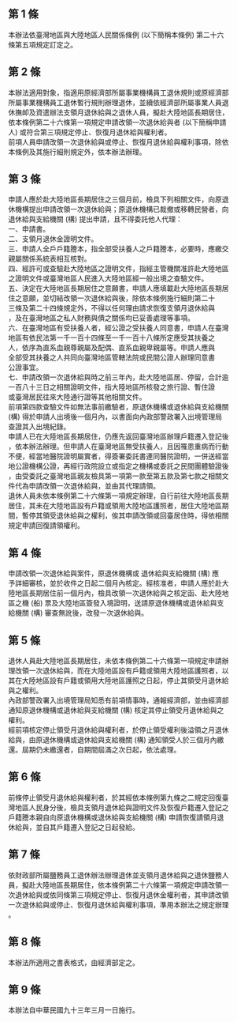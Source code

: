 第 1 條
-------
本辦法依臺灣地區與大陸地區人民關係條例 (以下簡稱本條例) 第二十六  
條第五項規定訂定之。

第 2 條
-------
本辦法適用對象，指適用原經濟部所屬事業機構員工退休規則或原經濟部  
所屬事業機構員工退休暫行規則辦理退休，並續依經濟部所屬事業人員退  
休撫卹及資遣辦法支領月退休給與之退休人員，擬赴大陸地區長期居住，  
依本條例第二十六條第一項規定申請改領一次退休給與者 (以下簡稱申請  
人) 或符合第三項規定停止、恢復月退休給與權利者。  
前項人員申請改領一次退休給與或停止、恢復月退休給與權利事項，除依  
本條例及其施行細則規定外，依本辦法辦理。

第 3 條
-------
申請人應於赴大陸地區長期居住之三個月前，檢具下列相關文件，向原退  
休機構提出申請改領一次退休給與；原退休機構已裁撤或移轉民營者，向  
退休給與支給機關 (構) 提出申請，且不得委託他人代理：  
一、申請書。  
二、支領月退休金證明文件。  
三、申請人全戶戶籍謄本，指全部受扶養人之戶籍謄本，必要時，應繳交  
    親屬關係系統表相互核對。  
四、經許可或查驗赴大陸地區之證明文件，指經主管機關准許赴大陸地區  
    之證明文件或臺灣地區人民進入大陸地區經一般出境之查驗文件。  
五、決定在大陸地區長期居住之意願書，申請人應填載赴大陸地區長期居  
    住之意願，並切結改領一次退休給與後，除依本條例施行細則第二十  
    三條及第二十四條規定外，不得以任何理由請求恢復支領月退休給與  
    ，及在臺灣地區之私人財務與債之關係均已妥善處理等事項。  
六、在臺灣地區有受扶養人者，經公證之受扶養人同意書，申請人在臺灣  
    地區有依民法第一千一百十四條至一千一百十八條所定應受其扶養之  
    人，依序為直系血親尊親屬及配偶、直系血親卑親屬等。申請人應與  
    全部受其扶養之人共同向臺灣地區管轄法院或民間公證人辦理同意書  
    公證事宜。  
七、申請改領一次退休給與時之前三年內，赴大陸地區居、停留，合計逾  
    一百八十三日之相關證明文件，指大陸地區所核發之旅行證、暫住證  
    或臺灣居民往來大陸通行證等其他相關文件。  
前項第四款查驗文件如無法事前繳驗者，原退休機構或退休給與支給機關  
 (構) 得於申請人出境後一個月內，以書面向內政部警政署入出境管理局  
查證其入出境紀錄。  
申請人已在大陸地區長期居住，仍應先返回臺灣地區辦理戶籍遷入登記後  
，依本辦法辦理。但申請人在臺灣地區無受扶養人，且因罹患重病而行動  
不便，經當地醫院證明屬實者，得簽署委託書連同醫院證明，一併送經當  
地公證機構公證，再經行政院設立或指定之機構或委託之民間團體驗證後  
，由受委託之臺灣地區親友檢具第一項第一款至第五款及第七款之相關文  
件代為申請改領一次退休給與，並由其代理請領。  
退休人員未依本條例第二十六條第一項規定辦理，自行前往大陸地區長期  
居住，其未在大陸地區設有戶籍或領用大陸地區護照者，居住大陸地區期  
間，暫停其領受退休給與之權利，俟其申請改領或回臺居住時，得依相關  
規定申請回復請領權利。

第 4 條
-------
申請改領一次退休給與案件，原退休機構或  退休給與支給機關 (構) 應  
予詳細審核，並於收件之日起二個月內核定。經核准者，申請人應於赴大  
陸地區長期居住前一個月內，檢具改領一次退休給與之核定函、赴大陸地  
區之機 (船) 票及大陸地區簽發入境證明，送請原退休機構或退休給與支  
給機關 (構) 審查無訛後，改發一次退休給與。

第 5 條
-------
退休人員赴大陸地區長期居住，未依本條例第二十六條第一項規定申請辦  
理改領一次退休給與，而在大陸地區設有戶籍或領用大陸地區護照者，以  
其在大陸地區設有戶籍或領用大陸地區護照之日起，停止其領受月退休給  
與之權利。  
內政部警政署入出境管理局知悉有前項情事時，通報經濟部，並由經濟部  
通知原退休機構或退休給與支給機關 (構) 核定其停止領受月退休給與之  
權利。  
經前項核定停止領受月退休給與權利者，於停止領受權利後溢領之月退休  
給與，由原退休機構或退休給與支給機關 (構) 通知領受人於三個月內繳  
還。屆期仍未繳還者，自期間屆滿之次日起，依法處理。

第 6 條
-------
前條停止領受月退休給與權利者，於其經依本條例第九條之二規定回復臺  
灣地區人民身分後，檢具支領月退休給與證明文件及恢復戶籍遷入登記之  
戶籍謄本親自向原退休機構或退休給與支給機關 (構) 申請恢復請領月退  
休給與，並自其戶籍遷入登記之日起發給。

第 7 條
-------
依財政部所屬鹽務員工退休辦法辦理退休並支領月退休給與之退休鹽務人  
員，擬赴大陸地區長期居住，依本條例第二十六條第一項規定申請改領一  
次退休給與或依同條第三項規定停止、恢復月退休金權利者，其申請改領  
一次退休給與或停止、恢復月退休給與權利事項，準用本辦法之規定辦理  
。

第 8 條
-------
本辦法所適用之書表格式，由經濟部定之。

第 9 條
-------
本辦法自中華民國九十三年三月一日施行。

